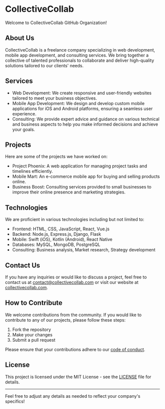 # CollectiveCollab

Welcome to CollectiveCollab GitHub Organization!

## About Us

CollectiveCollab is a freelance company specializing in web development, mobile app development, and consulting services. We bring together a collective of talented professionals to collaborate and deliver high-quality solutions tailored to our clients' needs.

## Services

- Web Development: We create responsive and user-friendly websites tailored to meet your business objectives.
- Mobile App Development: We design and develop custom mobile applications for iOS and Android platforms, ensuring a seamless user experience.
- Consulting: We provide expert advice and guidance on various technical and business aspects to help you make informed decisions and achieve your goals.

## Projects

Here are some of the projects we have worked on:

- Project Phoenix: A web application for managing project tasks and timelines efficiently.
- Mobile Mart: An e-commerce mobile app for buying and selling products online.
- Business Boost: Consulting services provided to small businesses to improve their online presence and marketing strategies.

## Technologies

We are proficient in various technologies including but not limited to:

- Frontend: HTML, CSS, JavaScript, React, Vue.js
- Backend: Node.js, Express.js, Django, Flask
- Mobile: Swift (iOS), Kotlin (Android), React Native
- Databases: MySQL, MongoDB, PostgreSQL
- Consulting: Business analysis, Market research, Strategy development

## Contact Us

If you have any inquiries or would like to discuss a project, feel free to contact us at contact@collectivecollab.com or visit our website at [collectivecollab.com](https://collectivecollab.com).

## How to Contribute

We welcome contributions from the community. If you would like to contribute to any of our projects, please follow these steps:

1. Fork the repository
2. Make your changes
3. Submit a pull request

Please ensure that your contributions adhere to our [code of conduct](CODE_OF_CONDUCT.md).

## License

This project is licensed under the MIT License - see the [LICENSE](LICENSE) file for details.

---

Feel free to adjust any details as needed to reflect your company's specifics!
